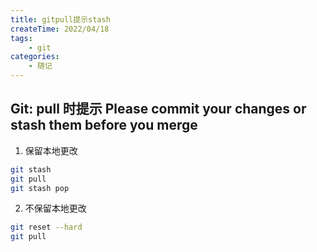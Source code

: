 ```yaml
---
title: gitpull提示stash
createTime: 2022/04/18
tags:
    - git
categories:
    - 随记
---
```


## Git: pull 时提示 Please commit your changes or stash them before you merge

1. 保留本地更改

```bash
git stash
git pull
git stash pop
```

2. 不保留本地更改

```bash
git reset --hard
git pull
```
